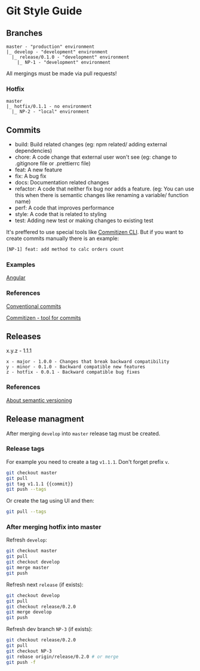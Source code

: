 # Git Style Guide

## Branches

```text
master - "production" environment
|_ develop - "development" environment
  |_ release/0.1.0 - "development" environment
    |_ NP-1 - "development" environment
```

All mergings must be made via pull requests!

### Hotfix

```text
master
|_ hotfix/0.1.1 - no environment
  |_ NP-2 - "local" environment
```

## Commits

- build: Build related changes (eg: npm related/ adding external dependencies)
- chore: A code change that external user won't see (eg: change to .gitignore file or .prettierrc file)
- feat: A new feature
- fix: A bug fix
- docs: Documentation related changes
- refactor: A code that neither fix bug nor adds a feature. (eg: You can use this when there is semantic changes like renaming a variable/ function name)
- perf: A code that improves performance
- style: A code that is related to styling
- test: Adding new test or making changes to existing test

It's preffered to use special tools like [Commitizen CLI](https://github.com/commitizen/cz-cli). But if you want to create commits manually there is an example:

```bash
[NP-1] feat: add method to calc orders count
```

### Examples

[Angular](https://github.com/angular/angular/commits/master)

### References

[Conventional commits](https://www.conventionalcommits.org/en/v1.0.0)

[Commitizen - tool for commits](https://commitizen-tools.github.io/commitizen)

## Releases

x.y.z - 1.1.1

```text
x - major - 1.0.0 - Changes that break backward compatibility
y - minor - 0.1.0 - Backward compatible new features
z - hotfix - 0.0.1 - Backward compatible bug fixes
```

### References

[About semantic versioning](https://docs.npmjs.com/about-semantic-versioning)

## Release managment

After merging `develop` into `master` release tag must be created.

### Release tags

For example you need to create a tag `v1.1.1`. Don't forget prefix `v`.

```bash
git checkout master
git pull
git tag v1.1.1 {{commit}}
git push --tags
```

Or create the tag using UI and then:

```bash
git pull --tags
```

### After merging hotfix into master

Refresh `develop`:

```bash
git checkout master
git pull
git checkout develop
git merge master
git push
```

Refresh next `release` (if exists):

```bash
git checkout develop
git pull
git checkout release/0.2.0
git merge develop
git push
```

Refresh dev branch `NP-3` (if exists):

```bash
git checkout release/0.2.0
git pull
git checkout NP-3
git rebase origin/release/0.2.0 # or merge
git push -f
```
